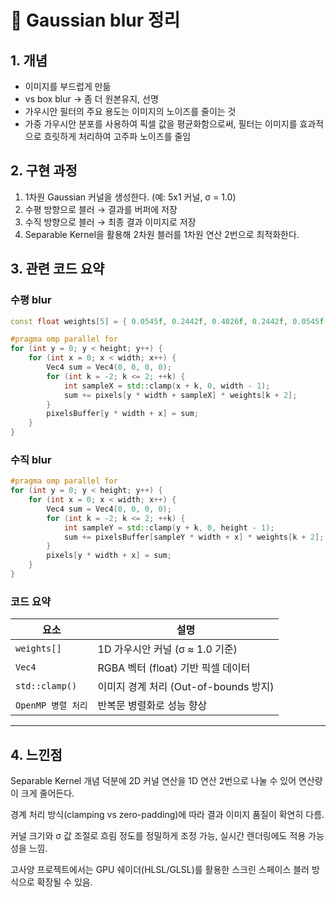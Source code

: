 # 🌟 Gaussian blur 정리

## 1. 개념
- 이미지를 부드럽게 만듦
- vs box blur -> 좀 더 원본유지, 선명
- 가우시안 필터의 주요 용도는 이미지의 노이즈를 줄이는 것
- 가중 가우시안 분포를 사용하여 픽셀 값을 평균화함으로써, 필터는 이미지를 효과적으로 흐릿하게 처리하여 고주파 노이즈를 줄임

## 2. 구현 과정
1. 1차원 Gaussian 커널을 생성한다. (예: 5x1 커널, σ = 1.0)
2. 수평 방향으로 블러 → 결과를 버퍼에 저장
3. 수직 방향으로 블러 → 최종 결과 이미지로 저장
4. Separable Kernel을 활용해 2차원 블러를 1차원 연산 2번으로 최적화한다.

## 3. 관련 코드 요약
### 수평 blur
```cpp
const float weights[5] = { 0.0545f, 0.2442f, 0.4026f, 0.2442f, 0.0545f };

#pragma omp parallel for
for (int y = 0; y < height; y++) {
    for (int x = 0; x < width; x++) {
        Vec4 sum = Vec4(0, 0, 0, 0);
        for (int k = -2; k <= 2; ++k) {
            int sampleX = std::clamp(x + k, 0, width - 1);
            sum += pixels[y * width + sampleX] * weights[k + 2];
        }
        pixelsBuffer[y * width + x] = sum;
    }
}
```
### 수직 blur
```cpp
#pragma omp parallel for
for (int y = 0; y < height; y++) {
    for (int x = 0; x < width; x++) {
        Vec4 sum = Vec4(0, 0, 0, 0);
        for (int k = -2; k <= 2; ++k) {
            int sampleY = std::clamp(y + k, 0, height - 1);
            sum += pixelsBuffer[sampleY * width + x] * weights[k + 2];
        }
        pixels[y * width + x] = sum;
    }
}
```
### 코드 요약
| 요소             | 설명                           |
| -------------- | ---------------------------- |
| `weights[]`    | 1D 가우시안 커널 (σ ≈ 1.0 기준)      |
| `Vec4`         | RGBA 벡터 (float) 기반 픽셀 데이터    |
| `std::clamp()` | 이미지 경계 처리 (Out-of-bounds 방지) |
| `OpenMP 병렬 처리` | 반복문 병렬화로 성능 향상               |

---
## 4. 느낀점

Separable Kernel 개념 덕분에 2D 커널 연산을 1D 연산 2번으로 나눌 수 있어 연산량이 크게 줄어든다.

경계 처리 방식(clamping vs zero-padding)에 따라 결과 이미지 품질이 확연히 다름.

커널 크기와 σ 값 조절로 흐림 정도를 정밀하게 조정 가능, 실시간 렌더링에도 적용 가능성을 느낌.

고사양 프로젝트에서는 GPU 쉐이더(HLSL/GLSL)를 활용한 스크린 스페이스 블러 방식으로 확장될 수 있음.

